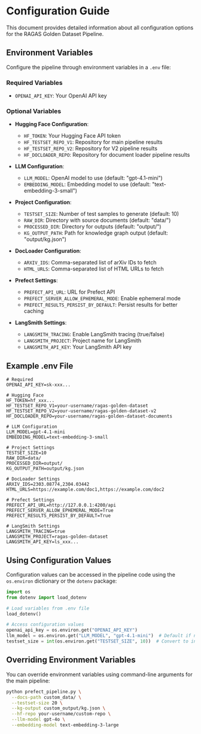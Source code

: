 # Configuration Guide

This document provides detailed information about all configuration options for the RAGAS Golden Dataset Pipeline.

## Environment Variables

Configure the pipeline through environment variables in a `.env` file:

### Required Variables

- `OPENAI_API_KEY`: Your OpenAI API key

### Optional Variables

- **Hugging Face Configuration**:
  - `HF_TOKEN`: Your Hugging Face API token
  - `HF_TESTSET_REPO_V1`: Repository for main pipeline results
  - `HF_TESTSET_REPO_V2`: Repository for V2 pipeline results
  - `HF_DOCLOADER_REPO`: Repository for document loader pipeline results

- **LLM Configuration**:
  - `LLM_MODEL`: OpenAI model to use (default: "gpt-4.1-mini")
  - `EMBEDDING_MODEL`: Embedding model to use (default: "text-embedding-3-small")

- **Project Configuration**:
  - `TESTSET_SIZE`: Number of test samples to generate (default: 10)
  - `RAW_DIR`: Directory with source documents (default: "data/")
  - `PROCESSED_DIR`: Directory for outputs (default: "output/")
  - `KG_OUTPUT_PATH`: Path for knowledge graph output (default: "output/kg.json")

- **DocLoader Configuration**:
  - `ARXIV_IDS`: Comma-separated list of arXiv IDs to fetch
  - `HTML_URLS`: Comma-separated list of HTML URLs to fetch

- **Prefect Settings**:
  - `PREFECT_API_URL`: URL for Prefect API
  - `PREFECT_SERVER_ALLOW_EPHEMERAL_MODE`: Enable ephemeral mode
  - `PREFECT_RESULTS_PERSIST_BY_DEFAULT`: Persist results for better caching

- **LangSmith Settings**:
  - `LANGSMITH_TRACING`: Enable LangSmith tracing (true/false)
  - `LANGSMITH_PROJECT`: Project name for LangSmith
  - `LANGSMITH_API_KEY`: Your LangSmith API key

## Example .env File

```
# Required
OPENAI_API_KEY=sk-xxx...

# Hugging Face
HF_TOKEN=hf_xxx...
HF_TESTSET_REPO_V1=your-username/ragas-golden-dataset
HF_TESTSET_REPO_V2=your-username/ragas-golden-dataset-v2
HF_DOCLOADER_REPO=your-username/ragas-golden-dataset-documents

# LLM Configuration
LLM_MODEL=gpt-4.1-mini
EMBEDDING_MODEL=text-embedding-3-small

# Project Settings
TESTSET_SIZE=10
RAW_DIR=data/
PROCESSED_DIR=output/
KG_OUTPUT_PATH=output/kg.json

# DocLoader Settings
ARXIV_IDS=2303.08774,2304.03442
HTML_URLS=https://example.com/doc1,https://example.com/doc2

# Prefect Settings
PREFECT_API_URL=http://127.0.0.1:4200/api
PREFECT_SERVER_ALLOW_EPHEMERAL_MODE=True
PREFECT_RESULTS_PERSIST_BY_DEFAULT=True

# LangSmith Settings
LANGSMITH_TRACING=true
LANGSMITH_PROJECT=ragas-golden-dataset
LANGSMITH_API_KEY=ls_xxx...
```

## Using Configuration Values

Configuration values can be accessed in the pipeline code using the `os.environ` dictionary or the `dotenv` package:

```python
import os
from dotenv import load_dotenv

# Load variables from .env file
load_dotenv()

# Access configuration values
openai_api_key = os.environ.get("OPENAI_API_KEY")
llm_model = os.environ.get("LLM_MODEL", "gpt-4.1-mini")  # Default if not set
testset_size = int(os.environ.get("TESTSET_SIZE", 10))  # Convert to int
```

## Overriding Environment Variables

You can override environment variables using command-line arguments for the main pipeline:

```bash
python prefect_pipeline.py \
  --docs-path custom_data/ \
  --testset-size 20 \
  --kg-output custom_output/kg.json \
  --hf-repo your-username/custom-repo \
  --llm-model gpt-4o \
  --embedding-model text-embedding-3-large
``` 